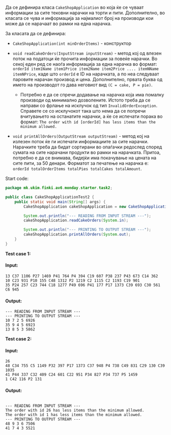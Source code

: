 Да се дефинира класа `CakeShopApplication` во која ќе се чуваат информации за сите тековни нарачки на торти и пити.
Дополнително, во класата се чува и информација за најмалиот број на производи кои може да се нарачаат во рамки на една нарачка.

За класата да се дефинира:

- `CakeShopApplication(int minOrderItems)` - конструктор

- `void readCakeOrders(InputStream inputStream)` - метод кој од влезен поток на податоци ќе прочита информации за повеќе нарачки.
  Во секој еден ред се наоѓа информација за една нарачка во формат: `orderId item1Name item1Price item2Name item2Price .... itemNName itemNPrice`,
  каде што `orderId` е ID на нарачката, а по неа следуваат паровите нарачан производ и цена. Дополнително, првата буква од името на производот
  го дава неговиот вид `(C = cake, P = pie)`.
    - Потребно е да се спречи додавање на нарачка која има помалку производи од минимално дозволените.
      Истото треба да се направи со фрлање на исклучок од тип `InvalidOrderException`. Справете се со исклучокот така што нема да се
      попречи вчитувањето на останатите нарачки, а ќе се испечати порака во формат: `The order with id [orderId] has less items than the minimum allowed.`

- `void printAllOrders(OutputStream outputStream)` - метод кој на излезен поток ќе ги испечати информациите за сите нарачки.
  Нарачките треба да бидат сортирани во опаѓачки редослед според сумата на сите нарачани продукти во рамки на нарачката.
  Притоа, потребно е да се внимава, бидејќи има покачување на цената на сите пити, за 50 денари.
  Форматот за печатење на нарачка е: `orderId totalOrderItems totalPies totalCakes totalAmount`.

Start code:
```java
package mk.ukim.finki.av6.monday.starter.task2;

public class CakeShopApplicationTest2 {
    public static void main(String[] args) {
        CakeShopApplication cakeShopApplication = new CakeShopApplication(4);

        System.out.println("--- READING FROM INPUT STREAM ---");
        cakeShopApplication.readCakeOrders(System.in);

        System.out.println("--- PRINTING TO OUTPUT STREAM ---");
        cakeShopApplication.printAllOrders(System.out);
    }
}
```

<b>Test case 1:</b>
#### Input:</br>
```
13 C37 1106 P27 1469 P41 764 P4 394 C19 607 P38 237 P43 673 C14 362
10 C23 931 P10 155 C48 1312 P2 1219 C2 1115 C2 1193 C19 901
35 P24 257 C23 744 C18 1277 P49 696 P41 177 P17 1373 C39 693 C30 561 C6 945
```
#### Output:</br>
```
--- READING FROM INPUT STREAM ---
--- PRINTING TO OUTPUT STREAM ---
10 7 2 5 6926
35 9 4 5 6923
13 8 5 3 5862
```
<b>Test case 2:</b>
#### Input:</br>
```
26
48 C34 755 C5 1149 P32 397 P17 1373 C37 948 P4 738 C49 831 C29 130 C39 1035
41 P44 337 C32 409 C24 601 C22 951 P34 827 P34 737 P5 1459
1 C42 116 P2 131
```

#### Output:</br>
```

--- READING FROM INPUT STREAM ---
The order with id 26 has less items than the minimum allowed.
The order with id 1 has less items than the minimum allowed.
--- PRINTING TO OUTPUT STREAM ---
48 9 3 6 7506
41 7 4 3 5521
```